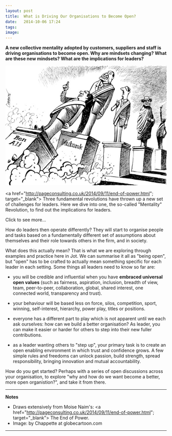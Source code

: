 ```yaml
---
layout: post
title:  What is Driving Our Organisations to Become Open? 
date:   2014-10-06 17:24
tags: 
image:
---
```


**A new collective mentality adopted by customers, suppliers and staff is driving organisations to become open. Why are mindsets changing? What are these new mindsets? What are the implications for leaders?**

![](/libb/images/toppling-dictators.jpg)
 
<a href="http://pageconsulting.co.uk/2014/09/11/end-of-power.html"; target="_blank"> Three fundamental revolutions</a> have thrown up a new set of challenges for leaders. Here we dive into one, the so-called "Mentality" Revolution, to find out the implications for leaders.

<div id="restOfArticle" style="display:none">
 
<b>1. Why are mindsets changing?</b><br><br>

One word: <b>dissatisfaction</b>. It has become global, pervasive and entrenched. You can see the evidence across the world in rising migration, divorce rates, scepticism, mistrust, disruptive behaviour on and offline, protests, riots, occupy, polarisation, overly-simple solutions, violence, terrorism. Everyone is pursuing better education, hospitals, jobs and better everything.<br><br> 

What is fuelling dissatisfaction? Another single word: <b>expectations</b>. A vast and fast-growing young middle-class now sees that others have more than they do, and they want to catch up! Perhaps the 99% feel swindled by the 1%.  The discontent it breeds is global: across developing countries where the middle-class is expanding, and the wealthy countries where it is declining.<br><br> 

Even before technology, or the fall of the Berlin Wall in 1989, we were changing how we live, through the expansion of democracy and prosperity, literacy, access to education, and of course the explosion in connectivity and media. Globalisation, urbanisation, new family structures, new industries and opportunities, the spread of English - all added to the effect. As we became better connected and better informed, we became  more likely to question authority, more irreverent, challenging and change-seeking.<br><br>  

Many recent events, following from revolutions in Egypt and Tunisia, prove to young people they can be powerful. They see through different eyes than their parents. <br><br> 

<b>2. What are the new attitudes?</b><br><br>

An idea is spreading that things do not need to be as they have always been - there is always somehow a better way. This breeds scepticism and mistrust.<br><br> 

<b>Aspiration</b>: Desiring a better life is normal, but today is much stronger and  more specific. Aspiration drives people to action: we do not emigrate because we are poor, but because we see that we could be doing better. <br><br> 

<b>Scepticism about authority</b>: It is widely reported that surveys globally show a 50-year decline in our trust for governments and politicians. The 2008 economic crisis added fuel to this and also put bankers in the firing line. We get less willing to take the current distribution of power for granted.<br><br> 

<b>Transparency</b>: perhaps as an antidote to mistrust, or as a positive step to building a viable new way, we see a growing importance given to transparency and fairness (including the treatment of women, ethnic and, in fact, any minorities). <br><br> 

<b>3. What are the implications for leaders of organisations, large or small?</b><br><br>

The widespread dissatisfaction, plus the powerful idea that there is a better way, put all so-called leaders in a bad light. With people better educated and connected, leaders find it impossible to regiment and control as they used to. <br><br> 

An assumed model of power, proven for centuries, is itself toppling: big, centralised, coordinated, modern organisations can no longer assume their overwhelming resources, or crushing force, will clear the path. Four key ways leaders have for directing the actions of people are now diluted: muscle, dogma, persuasion and reward. "Muscle" fails because we are less inclined to back down, "dogma" because our universal values take precedence over a narrow doctrine or party line, "persuasion" fails because of our widespread scepticism, and "reward" because our aspirations and values pull so  strongly you can no longer buy our loyalty.<br><br>  

"Big" used to be efficient because of economies of scale, but today the cost of control is going up. Scare resources (commodities, information, talent, customers etc) are easier to source at a distance.<br><br> 

So do we still need leaders? Yes - even Open Source companies need CEOs, Boards, divisions, corporate plans and must show accountability to investors and society.<br><br> 

</div>
<a onclick="showMoreOrLess(this,'restOfArticle');">Click to see more...</a>

How do leaders then operate differently? They will start to organise people and tasks based on a fundamentally different set of assumptions about themselves and their role towards others in the firm, and in society. 

What does this actually mean? That is what we are exploring through examples and practice here in Jot. We can summarise it all as "being open", but "open" has to be crafted to actually mean something specific for each leader in each setting. Some things all leaders need to know so far are:

* you will be credible and influential when you have <b>embraced universal open values</b> (such as fairness, aspiration, inclusion, breadth of view, team, peer-to-peer, collaboration, global, shared interest, one connected world, transparency and trust). 

* your behaviour will be based less on force, silos, competition, sport, winning, self-interest, hierarchy, power play, titles or positions.

* everyone has a different part to play which is not apparent until we each ask ourselves: how can we build a better organisation? As leader, you can make it easier or harder for others to step into their new fuller contributions. 

* as a leader wanting others to "step up", your primary task is to create an open enabling environment in which trust and confidence grows. A few simple rules and freedoms can unlock passion, build strength, spread responsibility, bringing innovation and mutual accountability.
 
How do you get started? Perhaps with a series of open discussions across your organisation, to explore "why and how do we want become a better, more open organistion?", and take it from there.

__________________
<b>Notes</b>

* Draws extensively from Moise Naim's: <a href="http://pageconsulting.co.uk/2014/09/11/end-of-power.html"; target="_blank"> The End of Power</a>.
* Image: by Chappette at globecartoon.com

__________________







